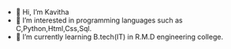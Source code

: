 - 👋 Hi, I’m Kavitha
- 👀 I’m interested in programming languages such as C,Python,Html,Css,Sql.
- 🌱 I’m currently learning B.tech(IT) in R.M.D engineering college.

<!---
Kavitha-raju02/Kavitha-raju02 is a ✨ special ✨ repository because its `README.md` (this file) appears on your GitHub profile.
You can click the Preview link to take a look at your changes.
--->
